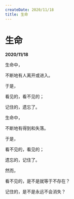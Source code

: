 ```yaml
---
createDate: 2020/11/18
title: 生命
---
```


# 生命

**2020/11/18**

生命中，

不断地有人离开或进入。

于是，

看见的，看不见的；

记住的，遗忘了。

生命中，

不断地有得到和失落。

于是，

看不见的，看见的；

遗忘的，记住了。

然而，

看不见的，是不是就等于不存在？

记住的，是不是永远不会消失？
